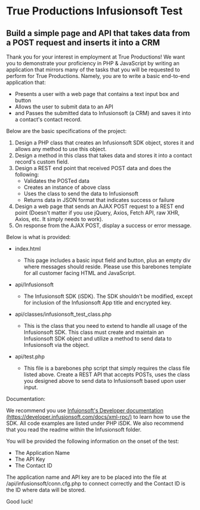 # True Productions Infusionsoft Test

## Build a simple page and API that takes data from a POST request and inserts it into a CRM

Thank you for your interest in employment at True Productions! We want you to demonstrate your proficiency in PHP & JavaScript by writing an application that mirrors many of the tasks that you will be requested to perform for True Productions. Namely, you are to write a basic end-to-end application that:

* Presents a user with a web page that contains a text input box and button
* Allows the user to submit data to an API
* and Passes the submitted data to Infusionsoft (a CRM) and saves it into a contact's contact record.

Below are the basic specifications of the project:

1. Design a PHP class that creates an Infusionsoft SDK object, stores it and allows any method to use this object.
2. Design a method in this class that takes data and stores it into a contact record's custom field.
3. Design a REST end point that received POST data and does the following:
   * Validates the POSTed data  
   * Creates an instance of above class
   * Uses the class to send the data to Infusionsoft
   * Returns data in JSON format that indicates success or failure
4. Design a web page that sends an AJAX POST request to a REST end point (Doesn't matter if you use jQuery, Axios,  Fetch API, raw XHR, Axios, etc. It simply needs to work).
5. On response from the AJAX POST, display a success or error message.

Below is what is provided:

* index.html
  * This page includes a basic input field and button, plus an empty div where messages should reside. Please use this barebones template for all customer facing HTML and JavaScript.

* api/Infusionsoft
  * The Infusionsoft SDK (iSDK). The SDK shouldn't be modified, except for inclusion of the Infusionsoft App title and encrypted key.

* api/classes/infusionsoft_test_class.php
    * This is the class that you need to extend to handle all usage of the Infusionsoft SDK. This class must create and maintain an Infusionsoft SDK object and utilize a method to send data to Infusionsoft via the object.

* api/test.php
  * This file is a barebones php script that simply requires the class file listed above. Create a REST API that accepts POSTs, uses the class you designed above to send data to Infusionsoft based upon user input.

Documentation:

We recommend you use [Infuionsoft's Developer documentation (https://developer.infusionsoft.com/docs/xml-rpc/)](https://developer.infusionsoft.com/docs/xml-rpc/) to learn how to use the SDK. All code examples are listed under PHP iSDK. We also recommend that you read the readme within the Infusionsoft folder.

You will be provided the following information on the onset of the test:

* The Application Name
* The API Key
* The Contact ID

The application name and API key are to be placed into the file at /api/infusionsoft/conn.cfg.php to connect correctly and the Contact ID is the ID where data will be stored.

Good luck!